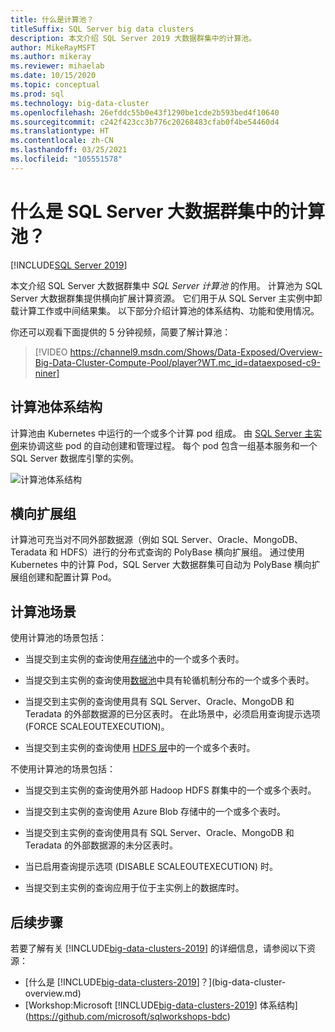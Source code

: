 ```yaml
---
title: 什么是计算池？
titleSuffix: SQL Server big data clusters
description: 本文介绍 SQL Server 2019 大数据群集中的计算池。
author: MikeRayMSFT
ms.author: mikeray
ms.reviewer: mihaelab
ms.date: 10/15/2020
ms.topic: conceptual
ms.prod: sql
ms.technology: big-data-cluster
ms.openlocfilehash: 26efddc55b0e43f1290be1cde2b593bed4f10640
ms.sourcegitcommit: c242f423cc3b776c20268483cfab0f4be54460d4
ms.translationtype: HT
ms.contentlocale: zh-CN
ms.lasthandoff: 03/25/2021
ms.locfileid: "105551578"
---
```

# <a name="what-are-compute-pools-in-a-sql-server-big-data-cluster"></a>什么是 SQL Server 大数据群集中的计算池？

[!INCLUDE[SQL Server 2019](../includes/applies-to-version/sqlserver2019.md)]

本文介绍 SQL Server 大数据群集中 *SQL Server 计算池* 的作用。 计算池为 SQL Server 大数据群集提供横向扩展计算资源。 它们用于从 SQL Server 主实例中卸载计算工作或中间结果集。 以下部分介绍计算池的体系结构、功能和使用情况。

你还可以观看下面提供的 5 分钟视频，简要了解计算池：

> [!VIDEO https://channel9.msdn.com/Shows/Data-Exposed/Overview-Big-Data-Cluster-Compute-Pool/player?WT.mc_id=dataexposed-c9-niner]

## <a name="compute-pool-architecture"></a>计算池体系结构

计算池由 Kubernetes 中运行的一个或多个计算 pod 组成。 由 [SQL Server 主实例](concept-master-instance.md)来协调这些 pod 的自动创建和管理过程。 每个 pod 包含一组基本服务和一个 SQL Server 数据库引擎的实例。

![计算池体系结构](media/concept-compute-pool/compute-pool-architecture.png)

## <a name="scale-out-groups"></a>横向扩展组

计算池可充当对不同外部数据源（例如 SQL Server、Oracle、MongoDB、Teradata 和 HDFS）进行的分布式查询的 PolyBase 横向扩展组。 通过使用 Kubernetes 中的计算 Pod，SQL Server 大数据群集可自动为 PolyBase 横向扩展组创建和配置计算 Pod。

## <a name="compute-pool-scenarios"></a>计算池场景

使用计算池的场景包括：

- 当提交到主实例的查询使用[存储池](concept-storage-pool.md)中的一个或多个表时。

- 当提交到主实例的查询使用[数据池](concept-data-pool.md)中具有轮循机制分布的一个或多个表时。

- 当提交到主实例的查询使用具有 SQL Server、Oracle、MongoDB 和 Teradata 的外部数据源的已分区表时。 在此场景中，必须启用查询提示选项 (FORCE SCALEOUTEXECUTION)。

- 当提交到主实例的查询使用 [HDFS 层](hdfs-tiering.md)中的一个或多个表时。

不使用计算池的场景包括：

- 当提交到主实例的查询使用外部 Hadoop HDFS 群集中的一个或多个表时。

- 当提交到主实例的查询使用 Azure Blob 存储中的一个或多个表时。

- 当提交到主实例的查询使用具有 SQL Server、Oracle、MongoDB 和 Teradata 的外部数据源的未分区表时。

- 当已启用查询提示选项 (DISABLE SCALEOUTEXECUTION) 时。

- 当提交到主实例的查询应用于位于主实例上的数据库时。

## <a name="next-steps"></a>后续步骤

若要了解有关 [!INCLUDE[big-data-clusters-2019](../includes/ssbigdataclusters-ss-nover.md)] 的详细信息，请参阅以下资源：

- [什么是 [!INCLUDE[big-data-clusters-2019](../includes/ssbigdataclusters-ver15.md)]？](big-data-cluster-overview.md)
- [Workshop:Microsoft [!INCLUDE[big-data-clusters-2019](../includes/ssbigdataclusters-ss-nover.md)] 体系结构](https://github.com/microsoft/sqlworkshops-bdc)
